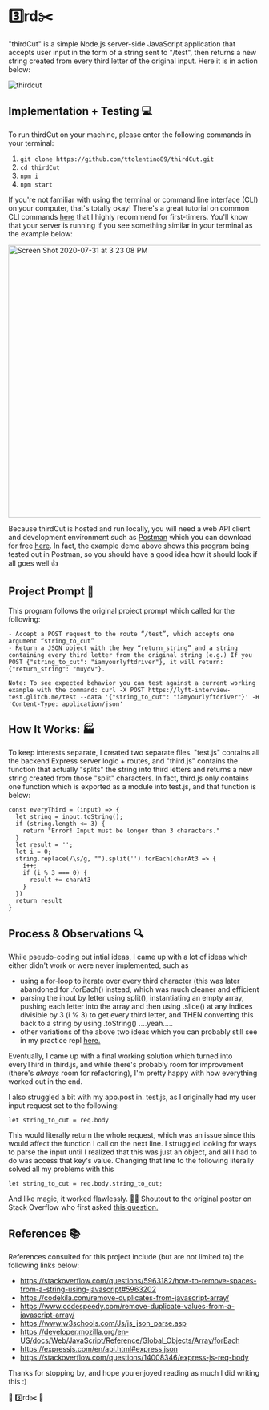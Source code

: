 # :three:rd:scissors:

"thirdCut" is a simple Node.js server-side JavaScript application that accepts user input in the form of a string sent to "/test", then returns a new string created from every third letter of the original input. Here it is in action below:

![thirdcut](https://user-images.githubusercontent.com/27389714/89055547-8e6ecc80-d328-11ea-8667-174522d75041.gif)

## Implementation + Testing :computer:

To run thirdCut on your machine, please enter the following commands in your terminal:

1.  ```git clone https://github.com/ttolentino89/thirdCut.git```
2.  ```cd thirdCut```
3.  ```npm i```
4.  ```npm start```

If you're not familiar with using the terminal or command line interface (CLI) on your computer, that's totally okay! There's a great tutorial on common CLI commands [here](https://blog.galvanize.com/how-to-use-the-terminal-command-line/) that I highly recommend for first-timers. You'll know that your server is running if you see something similar in your terminal as the example below:

<img width="544" alt="Screen Shot 2020-07-31 at 3 23 08 PM" src="https://user-images.githubusercontent.com/27389714/89069763-c9c9c500-d341-11ea-8292-01569bb91567.png">

Because thirdCut is hosted and run locally, you will need a web API client and development environment such as [Postman](https://www.postman.com/) which you can download for free [here](https://www.postman.com/). In fact, the example demo above shows this program being tested out in Postman, so you should have a good idea how it should look if all goes well  :+1:

## Project Prompt :memo:

This program follows the original project prompt which called for the following:

```
- Accept a POST request to the route “/test”, which accepts one argument “string_to_cut”
- Return a JSON object with the key “return_string” and a string containing every third letter from the original string (e.g.) If you POST {"string_to_cut": "iamyourlyftdriver"}, it will return: {"return_string": "muydv"}.

Note: To see expected behavior you can test against a current working example with the command: curl -X POST https://lyft-interview-test.glitch.me/test --data '{"string_to_cut": "iamyourlyftdriver"}' -H 'Content-Type: application/json'
```

## How It Works: :factory:

To keep interests separate, I created two separate files. "test.js" contains all the backend Express server logic + routes, and "third.js" contains the function that actually "splits" the string into third letters and returns a new string created from those "split" characters. In fact, third.js only contains one function which is exported as a module into test.js, and that function is below:

```
const everyThird = (input) => {
  let string = input.toString();
  if (string.length <= 3) {
    return "Error! Input must be longer than 3 characters."
  }
  let result = '';
  let i = 0;
  string.replace(/\s/g, "").split('').forEach(charAt3 => {
    i++;
    if (i % 3 === 0) {
      result += charAt3
    }
  })
  return result
}
```

## Process & Observations :mag:

While pseudo-coding out intial ideas, I came up with a lot of ideas which either didn't work or were never implemented, such as

- using a for-loop to iterate over every third character (this was later abandoned for .forEach() instead, which was much cleaner and efficient
- parsing the input by letter using split(), instantiating an empty array, pushing each letter into the array and then using .slice() at any indices divisible by 3 (i % 3) to get every third letter, and THEN converting this back to a string by using .toString() ....yeah.....
- other variations of the above two ideas which you can probably still see in my practice repl [here.](https://repl.it/repls/PrestigiousImmaculateAccess#index.js)

Eventually, I came up with a final working solution which turned into everyThird in third.js, and while there's probably room for improvement (there's *always* room for refactoring), I'm pretty happy with how everything worked out in the end.

I also struggled a bit with my app.post in. test.js, as I originally had my user input request set to the following:

```
let string_to_cut = req.body
```

This would literally return the whole request, which was an issue since this would affect the function I call on the next line. I struggled looking for ways to parse the input until I realized that this was just an object, and all I had to do was access that key's value. Changing that line to the following literally solved all my problems with this

```
let string_to_cut = req.body.string_to_cut;
```

And like magic, it worked flawlessly. :tophat::sparkles:
Shoutout to the original poster on Stack Overflow who first asked [this question.](https://stackoverflow.com/questions/14008346/express-js-req-body)

## References :books:

References consulted for this project include (but are not limited to) the following links below:

- https://stackoverflow.com/questions/5963182/how-to-remove-spaces-from-a-string-using-javascript#5963202
- https://codekila.com/remove-duplicates-from-javascript-array/
- https://www.codespeedy.com/remove-duplicate-values-from-a-javascript-array/
- https://www.w3schools.com/Js/js_json_parse.asp
- https://developer.mozilla.org/en-US/docs/Web/JavaScript/Reference/Global_Objects/Array/forEach
- https://expressjs.com/en/api.html#express.json
- https://stackoverflow.com/questions/14008346/express-js-req-body

Thanks for stopping by, and hope you enjoyed reading as much I did writing this :)

:raised_hands: :three:rd:scissors: :pray:
